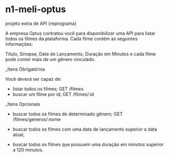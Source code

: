# n1-meli-optus
projeto extra de API  {reprograma}

A empresa Optus contratou você para disponibilizar uma API para listar todos os filmes da plataforma. Cada filme contém as seguintes informações:

Título, Sinopse, Data de Lançamento, Duração em Minutos e cada filme pode conter mais de um gênero vinculado.

_Itens Obrigatórios

Você deverá ser capaz de:
- listar todos os filmes;
GET /filmes
- buscar um filme por id;
GET /filmes/:id

_Itens Opcionais

- buscar todos os filmes de determinado gênero;
GET /filmes/generos/:nome

- buscar todos os filmes com uma data de lançamento superior a data atual;

- buscar todos os filmes que possuem uma duração em minutos superior a 120 minutos.